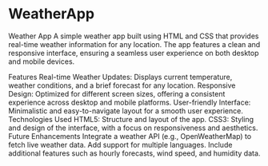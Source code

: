 # WeatherApp
Weather App
A simple weather app built using HTML and CSS that provides real-time weather information for any location. The app features a clean and responsive interface, ensuring a seamless user experience on both desktop and mobile devices.

Features
Real-time Weather Updates: Displays current temperature, weather conditions, and a brief forecast for any location.
Responsive Design: Optimized for different screen sizes, offering a consistent experience across desktop and mobile platforms.
User-friendly Interface: Minimalistic and easy-to-navigate layout for a smooth user experience.
Technologies Used
HTML5: Structure and layout of the app.
CSS3: Styling and design of the interface, with a focus on responsiveness and aesthetics.
Future Enhancements
Integrate a weather API (e.g., OpenWeatherMap) to fetch live weather data.
Add support for multiple languages.
Include additional features such as hourly forecasts, wind speed, and humidity data.
